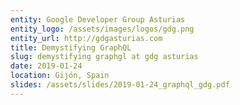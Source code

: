 ```yaml
---
entity: Google Developer Group Asturias
entity_logo: /assets/images/logos/gdg.png
entity_url: http://gdgasturias.com
title: Demystifying GraphQL
slug: demystifying graphgl at gdg asturias
date: 2019-01-24
location: Gijón, Spain
slides: /assets/slides/2019-01-24_graphql_gdg.pdf
---
```

